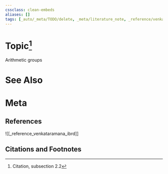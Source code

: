 ```yaml
---
cssclass: clean-embeds
aliases: []
tags: [_auto/_meta/TODO/delete, _meta/literature_note, _reference/venkataramana_ibrd]
---
```

# Topic[^1]
Arithmetic groups

# See Also

# Meta
## References
![[_reference_venkataramana_ibrd]]


## Citations and Footnotes
[^1]: Citation, subsection 2.2